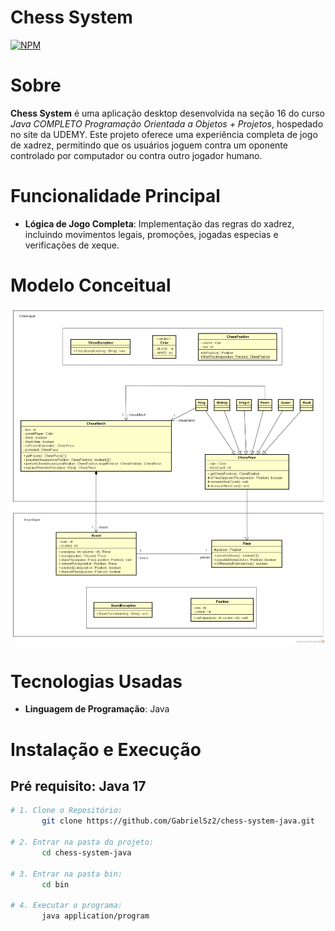 # Chess System
[![NPM](https://img.shields.io/npm/l/react)](https://github.com/GabrielSz2/chess-system-java/blob/master/LICENSE)

# Sobre

**Chess System** é uma aplicação desktop desenvolvida na seção 16 do curso *Java COMPLETO Programação Orientada a Objetos + Projetos*, hospedado no site da UDEMY. Este projeto oferece uma experiência completa de jogo de xadrez, permitindo que os usuários joguem contra um oponente controlado por computador ou contra outro jogador humano.

# Funcionalidade Principal
- **Lógica de Jogo Completa**: Implementação das regras do xadrez, incluindo movimentos legais, promoções, jogadas especias e verificações de xeque.

# Modelo Conceitual

![Modelo Conceitual](https://github.com/GabrielSz2/imagens/blob/main/chess-system-design.png)

# Tecnologias Usadas

- **Linguagem de Programação**: Java

# Instalação e Execução
## Pré requisito: Java 17

```bash
# 1. Clone o Repositório:
       git clone https://github.com/GabrielSz2/chess-system-java.git

# 2. Entrar na pasta do projeto:
       cd chess-system-java

# 3. Entrar na pasta bin:
       cd bin

# 4. Executar o programa:
       java application/program
```
